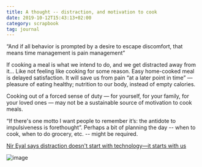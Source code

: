 ```yaml
---
title: A thought -- distraction, and motivation to cook
date: 2019-10-12T15:43:13+02:00
category: scrapbook
tag: journal
---
```


“And if all behavior is prompted by a desire to escape discomfort, that means time management is pain management”

If cooking a meal is what we intend to do, and we get distracted away from it... Like not feeling like cooking for some reason.
Easy home-cooked meal is delayed satisfaction. It will save us from pain “at a later point in time” — pleasure of eating healthy; nutrition to our body, instead of empty calories. 

Cooking out of a forced sense of duty — for yourself, for your family, for your loved ones — may not be a sustainable source of motivation to cook meals. 

“If there's one motto I want people to remember it’s: the antidote to impulsiveness is forethought”.
Perhaps a bit of planning the day -- when to cook, when to do grocery, etc. -- might be required.

[Nir Eyal says distraction doesn't start with technology—it starts with us](https://blog.dropbox.com/topics/work-culture/distraction-starts-with-us)

![image](https://aem.dropbox.com/cms/content/dam/dropbox/blog/files/2019/09/Eyal_Final.jpg)